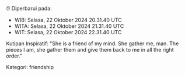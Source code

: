 ⏰ Diperbarui pada:
- WIB: Selasa, 22 Oktober 2024 20.31.40 UTC
- WITA: Selasa, 22 Oktober 2024 21.31.40 UTC
- WIT: Selasa, 22 Oktober 2024 22.31.40 UTC

Kutipan Inspiratif:
"She is a friend of my mind. She gather me, man. The pieces I am, she gather them and give them back to me in all the right order."


Kategori: friendship

